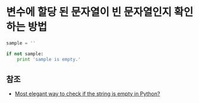 # 변수에 할당 된 문자열이 빈 문자열인지 확인하는 방법

```python
sample = ''

if not sample:
    print 'sample is empty.'
```

## 참조

* [Most elegant way to check if the string is empty in Python?](http://stackoverflow.com/questions/9573244/most-elegant-way-to-check-if-the-string-is-empty-in-python)